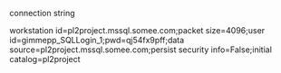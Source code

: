 connection string

workstation id=pl2project.mssql.somee.com;packet size=4096;user id=gimmepp_SQLLogin_1;pwd=qj54fx9pff;data source=pl2project.mssql.somee.com;persist security info=False;initial catalog=pl2project

